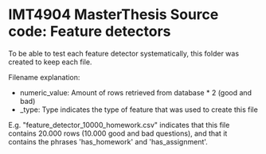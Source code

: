 # IMT4904 MasterThesis Source code: Feature detectors

To be able to test each feature detector systematically, this folder 
was created to keep each file. 

Filename explanation:
- numeric_value: Amount of rows retrieved from database * 2 (good and bad)
- _type: Type indicates the type of feature that was used to create this file

E.g. "feature_detector_10000_homework.csv" indicates that this file 
contains 20.000 rows (10.000 good and bad questions), and that it  
 contains the phrases 'has_homework' and 'has_assignment'.